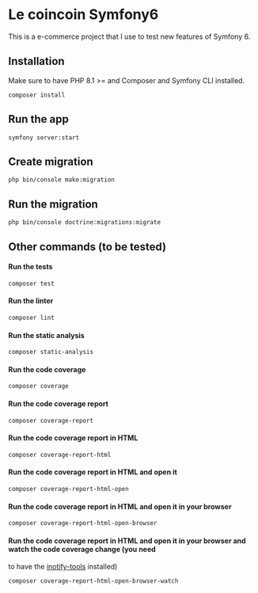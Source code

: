 # Le coincoin Symfony6

This is a e-commerce project that I use to test new features of Symfony 6.

## Installation

Make sure to have PHP 8.1 >= and Composer and Symfony CLI installed.

    composer install

## Run the app

    symfony server:start

## Create migration

    php bin/console make:migration

## Run the migration

    php bin/console doctrine:migrations:migrate


## Other commands (to be tested)

#### Run the tests

    composer test

#### Run the linter

    composer lint

#### Run the static analysis

    composer static-analysis

#### Run the code coverage

    composer coverage


####  Run the code coverage report

    composer coverage-report

#### Run the code coverage report in HTML

    composer coverage-report-html

#### Run the code coverage report in HTML and open it

    composer coverage-report-html-open

#### Run the code coverage report in HTML and open it in your browser

    composer coverage-report-html-open-browser

#### Run the code coverage report in HTML and open it in your browser and watch the code coverage change  (you need 
to have the [inotify-tools]( [inotify-tools/inotify-tools](github.com/inotify-tools/inotif...)) installed)

    composer coverage-report-html-open-browser-watch


